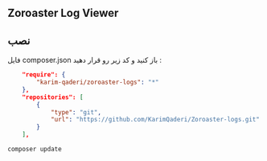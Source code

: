 ## Zoroaster Log Viewer


## نصب 

فایل composer.json باز کنید و کد زیر رو قرار دهید :

```json
    "require": {
        "karim-qaderi/zoroaster-logs": "*"
    },
    "repositories": [
        {
            "type": "git",
            "url": "https://github.com/KarimQaderi/Zoroaster-logs.git"
        }
    ],
```

```bash
composer update
```